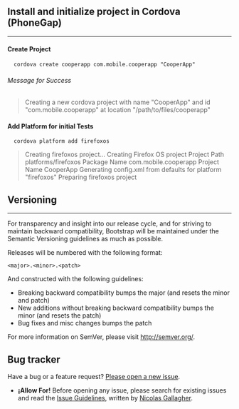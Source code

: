 ## Install and initialize project in Cordova (PhoneGap)
-----------------------------------------------------
#### Create Project
```shell 
  cordova create cooperapp com.mobile.cooperapp "CooperApp" 
```
###### Message for Success
> Creating a new cordova project with name "CooperApp" and id "com.mobile.cooperapp" at location "/path/to/files/cooperapp"

#### Add Platform for initial Tests
```shell 
  cordova platform add firefoxos  
```
> Creating firefoxos project...
Creating Firefox OS project
Project Path platforms/firefoxos
Package Name com.mobile.cooperapp
Project Name CooperApp
Generating config.xml from defaults for platform "firefoxos"
Preparing firefoxos project

## Versioning
-------------

For transparency and insight into our release cycle, and for striving to maintain backward compatibility, Bootstrap will be maintained under the Semantic Versioning guidelines as much as possible.

Releases will be numbered with the following format:

`<major>.<minor>.<patch>`

And constructed with the following guidelines:

* Breaking backward compatibility bumps the major (and resets the minor and patch)
* New additions without breaking backward compatibility bumps the minor (and resets the patch)
* Bug fixes and misc changes bumps the patch

For more information on SemVer, please visit http://semver.org/.


## Bug tracker

Have a bug or a feature request? [Please open a new issue](https://github.com/alejo8591/projectagilapp/issues). 
+ **¡Allow For!** Before opening any issue, please search for existing issues and read the [Issue Guidelines](https://github.com/necolas/issue-guidelines), written by [Nicolas Gallagher](https://github.com/necolas/).


